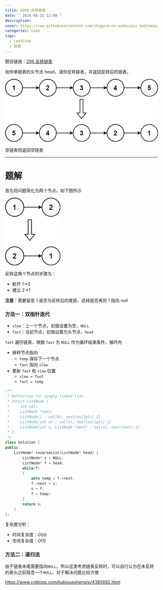 ```yaml
---
title: 0206.反转链表
date: " 2024-08-31 12:00 "
description: 
cover: https://raw.githubusercontent.com/shigure-no-wokka/pic_bed/main/imgs/family_code.jpg
categories: Code
tags:
  - LeetCode
  - 链表
---
```


题目链接：[206 反转链表](https://leetcode.cn/problems/reverse-linked-list)

给你单链表的头节点 head，请你反转链表，并返回反转后的链表。

![反转链表 - 示例 1](0206.反转链表/反转链表-示例1.png)

空链表则返回空链表

<!--more-->

---

# 题解

首先将问题简化为两个节点，如下图所示

![反转链表 - 示例 2](0206.反转链表/反转链表-示例2.png)

反转这两个节点的步骤为：
- 断开 1->2
- 建立 2->1

**注意**：需要留意 1 是否为反转后的尾部，选择是否再将 1 指向 null

### 方法一：双指针迭代

- `slow`：上一个节点，初值设置为空，`NULL`
- `fast`：当前节点，初值设置为头节点，`head`

`fast` 遍历链表，根据 `fast` 为 `NULL` 作为循环结束条件，循环内
- 掉转节点指向
  - `temp` 保存下一个节点
  - `fast` 指向 `slow`
- 更新 `fast` 和 `slow` 位置
  - `slow = fast`
  - `fast = temp`

```cpp
/**
 * Definition for singly-linked list.
 * struct ListNode {
 *     int val;
 *     ListNode *next;
 *     ListNode() : val(0), next(nullptr) {}
 *     ListNode(int x) : val(x), next(nullptr) {}
 *     ListNode(int x, ListNode *next) : val(x), next(next) {}
 * };
 */
class Solution {
public:
    ListNode* reverseList(ListNode* head) {
        ListNode* s = NULL;
        ListNode* f = head;
        while(f)
        {
            auto temp = f->next;
            f->next = s;
            s = f;
            f = temp;
        }
        return s;
    }
};
```

复杂度分析：
- 时间复杂度：$O(n)$
- 空间复杂度：$O(1)$


### 方法二：递归法

由于链表末尾需要指向`NULL`，所以这里考虑链表反转时，可以自行认为在未反转的表头之前隐含一个`NULL`，对于解决问题比较方便



https://www.cnblogs.com/kubixuesheng/p/4385682.html



